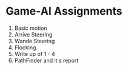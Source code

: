 # Game-AI Assignments
1. Basic motion
2. Arrive Steering
3. Wande Steering
4. Flocking
5. Write up of 1 - 4
6. PathFinder and it s report
